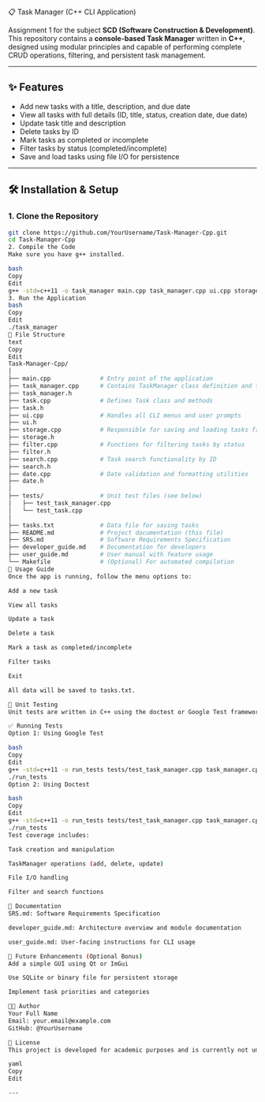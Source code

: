 📋 Task Manager (C++ CLI Application)

Assignment 1 for the subject **SCD (Software Construction & Development)**.  
This repository contains a **console-based Task Manager** written in **C++**, designed using modular principles and capable of performing complete CRUD operations, filtering, and persistent task management.

---

## ✨ Features

- Add new tasks with a title, description, and due date
- View all tasks with full details (ID, title, status, creation date, due date)
- Update task title and description
- Delete tasks by ID
- Mark tasks as completed or incomplete
- Filter tasks by status (completed/incomplete)
- Save and load tasks using file I/O for persistence

---

## 🛠️ Installation & Setup

### 1. Clone the Repository

```bash
git clone https://github.com/YourUsername/Task-Manager-Cpp.git
cd Task-Manager-Cpp
2. Compile the Code
Make sure you have g++ installed.

bash
Copy
Edit
g++ -std=c++11 -o task_manager main.cpp task_manager.cpp ui.cpp storage.cpp filter.cpp search.cpp date.cpp
3. Run the Application
bash
Copy
Edit
./task_manager
📂 File Structure
text
Copy
Edit
Task-Manager-Cpp/
│
├── main.cpp              # Entry point of the application
├── task_manager.cpp      # Contains TaskManager class definition and task operations
├── task_manager.h
├── task.cpp              # Defines Task class and methods
├── task.h
├── ui.cpp                # Handles all CLI menus and user prompts
├── ui.h
├── storage.cpp           # Responsible for saving and loading tasks from file
├── storage.h
├── filter.cpp            # Functions for filtering tasks by status
├── filter.h
├── search.cpp            # Task search functionality by ID
├── search.h
├── date.cpp              # Date validation and formatting utilities
├── date.h
│
├── tests/                # Unit test files (see below)
│   ├── test_task_manager.cpp
│   └── test_task.cpp
│
├── tasks.txt             # Data file for saving tasks
├── README.md             # Project documentation (this file)
├── SRS.md                # Software Requirements Specification
├── developer_guide.md    # Documentation for developers
├── user_guide.md         # User manual with feature usage
└── Makefile              # (Optional) For automated compilation
🚀 Usage Guide
Once the app is running, follow the menu options to:

Add a new task

View all tasks

Update a task

Delete a task

Mark a task as completed/incomplete

Filter tasks

Exit

All data will be saved to tasks.txt.

🧪 Unit Testing
Unit tests are written in C++ using the doctest or Google Test framework (choose one).

✅ Running Tests
Option 1: Using Google Test

bash
Copy
Edit
g++ -std=c++11 -o run_tests tests/test_task_manager.cpp task_manager.cpp task.cpp -lgtest -lpthread
./run_tests
Option 2: Using Doctest

bash
Copy
Edit
g++ -std=c++11 -o run_tests tests/test_task_manager.cpp task_manager.cpp task.cpp
./run_tests
Test coverage includes:

Task creation and manipulation

TaskManager operations (add, delete, update)

File I/O handling

Filter and search functions

📄 Documentation
SRS.md: Software Requirements Specification

developer_guide.md: Architecture overview and module documentation

user_guide.md: User-facing instructions for CLI usage

🎯 Future Enhancements (Optional Bonus)
Add a simple GUI using Qt or ImGui

Use SQLite or binary file for persistent storage

Implement task priorities and categories

👨‍💻 Author
Your Full Name
Email: your.email@example.com
GitHub: @YourUsername

📜 License
This project is developed for academic purposes and is currently not under any open-source license. You may reuse or extend it with proper acknowledgment.

yaml
Copy
Edit

---











